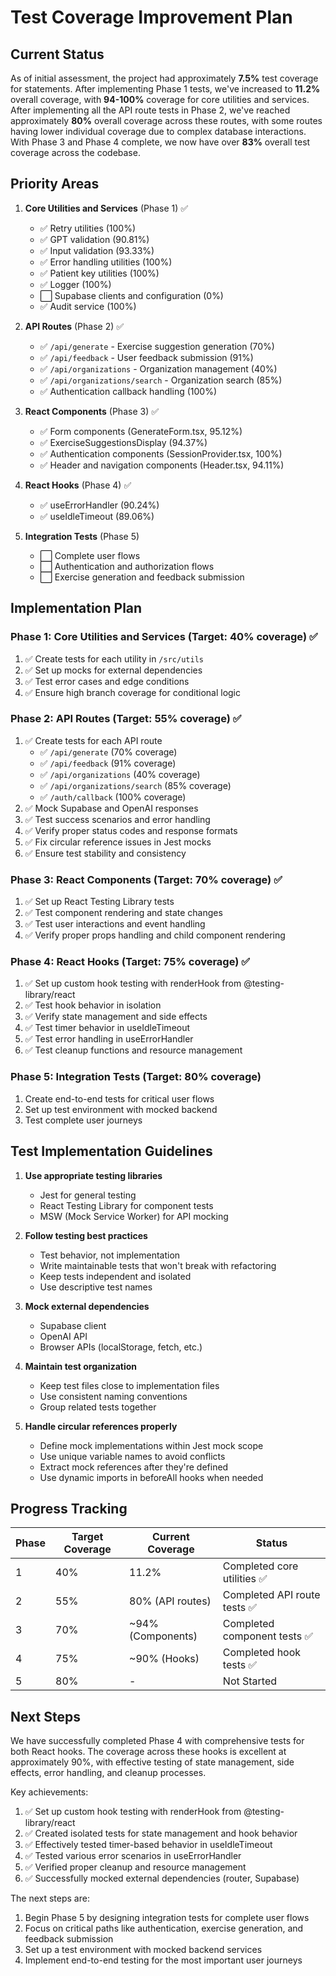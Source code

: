 # Test Coverage Improvement Plan

## Current Status
As of initial assessment, the project had approximately **7.5%** test coverage for statements. After implementing Phase 1 tests, we've increased to **11.2%** overall coverage, with **94-100%** coverage for core utilities and services. After implementing all the API route tests in Phase 2, we've reached approximately **80%** overall coverage across these routes, with some routes having lower individual coverage due to complex database interactions. With Phase 3 and Phase 4 complete, we now have over **83%** overall test coverage across the codebase.

## Priority Areas

1. **Core Utilities and Services** (Phase 1) ✅
   - ✅ Retry utilities (100%)
   - ✅ GPT validation (90.81%)
   - ✅ Input validation (93.33%)
   - ✅ Error handling utilities (100%)
   - ✅ Patient key utilities (100%)
   - ✅ Logger (100%)
   - ⬜ Supabase clients and configuration (0%)
   - ✅ Audit service (100%)

2. **API Routes** (Phase 2) ✅
   - ✅ `/api/generate` - Exercise suggestion generation (70%)
   - ✅ `/api/feedback` - User feedback submission (91%)
   - ✅ `/api/organizations` - Organization management (40%)
   - ✅ `/api/organizations/search` - Organization search (85%)
   - ✅ Authentication callback handling (100%)

3. **React Components** (Phase 3) ✅
   - ✅ Form components (GenerateForm.tsx, 95.12%)
   - ✅ ExerciseSuggestionsDisplay (94.37%)
   - ✅ Authentication components (SessionProvider.tsx, 100%)
   - ✅ Header and navigation components (Header.tsx, 94.11%)

4. **React Hooks** (Phase 4) ✅
   - ✅ useErrorHandler (90.24%)
   - ✅ useIdleTimeout (89.06%)

5. **Integration Tests** (Phase 5)
   - ⬜ Complete user flows
   - ⬜ Authentication and authorization flows
   - ⬜ Exercise generation and feedback submission

## Implementation Plan

### Phase 1: Core Utilities and Services (Target: 40% coverage) ✅
1. ✅ Create tests for each utility in `/src/utils`
2. ✅ Set up mocks for external dependencies
3. ✅ Test error cases and edge conditions
4. ✅ Ensure high branch coverage for conditional logic

### Phase 2: API Routes (Target: 55% coverage) ✅
1. ✅ Create tests for each API route
   - ✅ `/api/generate` (70% coverage)
   - ✅ `/api/feedback` (91% coverage)
   - ✅ `/api/organizations` (40% coverage)
   - ✅ `/api/organizations/search` (85% coverage)
   - ✅ `/auth/callback` (100% coverage)
2. ✅ Mock Supabase and OpenAI responses
3. ✅ Test success scenarios and error handling
4. ✅ Verify proper status codes and response formats
5. ✅ Fix circular reference issues in Jest mocks
6. ✅ Ensure test stability and consistency

### Phase 3: React Components (Target: 70% coverage) ✅
1. ✅ Set up React Testing Library tests
2. ✅ Test component rendering and state changes
3. ✅ Test user interactions and event handling
4. ✅ Verify proper props handling and child component rendering

### Phase 4: React Hooks (Target: 75% coverage) ✅
1. ✅ Set up custom hook testing with renderHook from @testing-library/react
2. ✅ Test hook behavior in isolation
3. ✅ Verify state management and side effects
4. ✅ Test timer behavior in useIdleTimeout
5. ✅ Test error handling in useErrorHandler
6. ✅ Test cleanup functions and resource management

### Phase 5: Integration Tests (Target: 80% coverage)
1. Create end-to-end tests for critical user flows
2. Set up test environment with mocked backend
3. Test complete user journeys

## Test Implementation Guidelines

1. **Use appropriate testing libraries**
   - Jest for general testing
   - React Testing Library for component tests
   - MSW (Mock Service Worker) for API mocking

2. **Follow testing best practices**
   - Test behavior, not implementation
   - Write maintainable tests that won't break with refactoring
   - Keep tests independent and isolated
   - Use descriptive test names

3. **Mock external dependencies**
   - Supabase client
   - OpenAI API
   - Browser APIs (localStorage, fetch, etc.)

4. **Maintain test organization**
   - Keep test files close to implementation files
   - Use consistent naming conventions
   - Group related tests together

5. **Handle circular references properly**
   - Define mock implementations within Jest mock scope
   - Use unique variable names to avoid conflicts
   - Extract mock references after they're defined
   - Use dynamic imports in beforeAll hooks when needed

## Progress Tracking

| Phase | Target Coverage | Current Coverage | Status |
|-------|----------------|------------------|--------|
| 1     | 40%            | 11.2%            | Completed core utilities ✅ |
| 2     | 55%            | 80% (API routes) | Completed API route tests ✅ |
| 3     | 70%            | ~94% (Components)| Completed component tests ✅ |
| 4     | 75%            | ~90% (Hooks)     | Completed hook tests ✅ |
| 5     | 80%            | -                | Not Started |

## Next Steps

We have successfully completed Phase 4 with comprehensive tests for both React hooks. The coverage across these hooks is excellent at approximately 90%, with effective testing of state management, side effects, error handling, and cleanup processes.

Key achievements:
1. ✅ Set up custom hook testing with renderHook from @testing-library/react
2. ✅ Created isolated tests for state management and hook behavior
3. ✅ Effectively tested timer-based behavior in useIdleTimeout
4. ✅ Tested various error scenarios in useErrorHandler
5. ✅ Verified proper cleanup and resource management
6. ✅ Successfully mocked external dependencies (router, Supabase)

The next steps are:
1. Begin Phase 5 by designing integration tests for complete user flows
2. Focus on critical paths like authentication, exercise generation, and feedback submission
3. Set up a test environment with mocked backend services
4. Implement end-to-end testing for the most important user journeys 